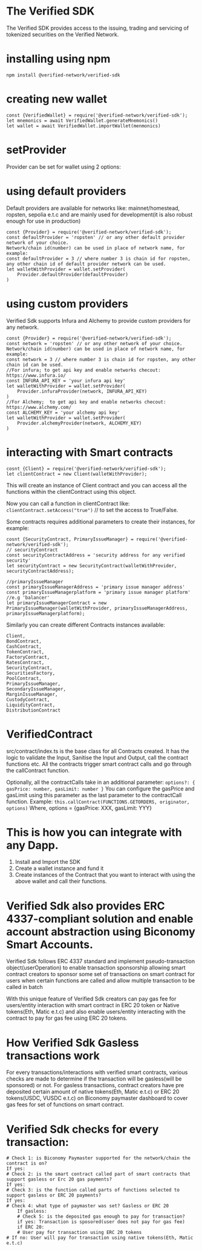 # The Verified SDK

The Verified SDK provides access to the issuing, trading and servicing of tokenized securities on the Verified Network.

# installing using npm

`npm install @verified-network/verified-sdk`

# creating new wallet

```
const {VerifiedWallet} = require('@verified-network/verified-sdk');
let mnemonics = await VerifiedWallet.generateMnemonics()
let wallet = await VerifiedWallet.importWallet(menmonics)
```

# setProvider

Provider can be set for wallet using 2 options:

# using default providers

Default providers are available for networks like: mainnet/homestead, ropsten, sepolia e.t.c and are mainly used for development(it is also robust enough for use in production)

```
const {Provider} = require('@verified-network/verified-sdk');
const defaultProvider = 'ropsten' // or any other default provider network of your choice.
Network/chain id(number) can be used in place of network name, for example:
const defaultProvider = 3 // where number 3 is chain id for ropsten, any other chain id of default provider network can be used.
let walletWithProvider = wallet.setProvider(
    Provider.defaultProvider(defaultProvider)
)
```

# using custom providers

Verified Sdk supports Infura and Alchemy to provide custom providers for any network.

```
const {Provider} = require('@verified-network/verified-sdk');
const network = 'ropsten' // or any other network of your choice.
Network/chain id(number) can be used in place of network name, for example:
const network = 3 // where number 3 is chain id for ropsten, any other chain id can be used.
//For infura; to get api key and enable networks checout: https://www.infura.io/
const INFURA_API_KEY = 'your infura api key'
let walletWithProvider = wallet.setProvider(
    Provider.infuraProvider(network, INFURA_API_KEY)
)
//For Alchemy;  to get api key and enable networks checout: https://www.alchemy.com/
const ALCHEMY_KEY = 'your alchemy api key'
let walletWithProvider = wallet.setProvider(
    Provider.alchemyProvider(network, ALCHEMY_KEY)
)
```

# interacting with Smart contracts

```
cosnt {Client} = require('@verified-network/verified-sdk');
let clientContract = new Client(walletWithProvider);
```

This will create an instance of Client contract and you can access all the functions within the clientContract using this object.

Now you can call a function in clientContract like:
`clientContract.setAccess("true")` // to set the access to True/False.

Some contracts requires additional parameters to create their instances, for example:

```
cosnt {SecurityContract, PrimaryIssueManager} = require('@verified-network/verified-sdk');
// securityContract
const securityContractAddress = 'security address for any verified security'
let securityContract = new SecurityContract(walletWithProvider, securityContractAddress);

//primaryIssueManager
const primaryIssueManagerAddress = 'primary issue manager address'
const primaryIssueManagerplatform = 'primary issue manager platform' //e.g 'balancer'
let primaryIssueManagerContract = new PrimaryIssueManager(walletWithProvider, primaryIssueManagerAddress, primaryIssueManagerplatform);
```

Similarly you can create different Contracts instances available:

```
Client,
BondContract,
CashContract,
TokenContract,
FactoryContract,
RatesContract,
SecurityContract,
SecuritiesFactory,
PoolContract,
PrimaryIssueManager,
SecondaryIssueManager,
MarginIssueManager,
CustodyContract,
LiquidityContract,
DistributionContract
```

# VerifiedContract

src/contract/index.ts is the base class for all Contracts created.
It has the logic to validate the Input, Sanitise the Input and Output, call the contract functions etc.
All the contracts trigger smart contract calls and go through the callContract function.

Optionally, all the contractCalls take in an additional parameter:
`options?: { gasPrice: number, gasLimit: number }`
You can configure the gasPrice and gasLimit using this parameter as the last parameter to the contractCall function.
Example: `this.callContract(FUNCTIONS.GETORDERS, originator, options)`
Where, options = {gasPrice: XXX, gasLimit: YYY}

# This is how you can integrate with any Dapp.

1. Install and Import the SDK
2. Create a wallet instance and fund it
3. Create instances of the Contract that you want to interact with using the above wallet and call their functions.

# Verified Sdk also provides ERC 4337-compliant solution and enable account abstraction using Biconomy Smart Accounts.

Verified Sdk follows ERC 4337 standard and implement pseudo-transaction object(userOperation) to enable transaction sponsorship allowing smart contract creators to sponsor some set of transactions on smart contract for users when certain functions are called and allow multiple transaction to be called in batch

With this unique feature of Verified Sdk creators can pay gas fee for users/entity interaction with smart contract in ERC 20 token or Native tokens(Eth, Matic e.t.c) and also enable users/entity interacting with the contract to pay for gas fee using ERC 20 tokens.

# How Verified Sdk Gasless transactions work

For every transactions/interactions with verified smart contracts, various checks are made to determine if the transaction will be gasless(will be sponsored) or not. For gasless transactions, contract creators have pre deposited certain amount of native tokens(Eth, Matic e.t.c) or ERC 20 tokens(USDC, VUSDC e.t.c) on Biconomy paymaster dashboard to cover gas fees for set of functions on smart contract.

# Verified Sdk checks for every transaction:

    # Check 1: is Biconomy Paymaster supported for the network/chain the contract is on?
    If yes:
    # Check 2: is the smart contract called part of smart contracts that support gasless or Erc 20 gas payments?
    If yes:
    # Check 3: is the function called parts of functions selected to support gasless or ERC 20 payments?
    If yes:
    # Check 4: what type of paymaster was set? Gasless or ERC 20
        If gasless:
        # Check 5: is the deposited gas enough to pay for transaction?
        if yes: Transaction is sposored(user does not pay for gas fee)
        if ERC 20:
        # User pay for transaction using ERC 20 tokens
    # If no: User will pay for transaction using native tokens(Eth, Matic e.t.c)
